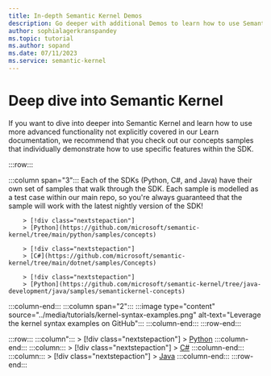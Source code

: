```yaml
---
title: In-depth Semantic Kernel Demos
description: Go deeper with additional Demos to learn how to use Semantic Kernel. 
author: sophialagerkranspandey          
ms.topic: tutorial
ms.author: sopand
ms.date: 07/11/2023
ms.service: semantic-kernel
---
```


# Deep dive into Semantic Kernel

If you want to dive into deeper into Semantic Kernel and learn how to use more advanced functionality not explicitly covered in our Learn documentation, we recommend that you check out our concepts samples that individually demonstrate how to use specific features within the SDK.


:::row:::

   :::column span="3":::
        Each of the SDKs (Python, C#, and Java) have their own set of samples that walk through the SDK. Each sample is modelled as a test case within our main repo, so you're always guaranteed that the sample will work with the latest nightly version of the SDK!

        > [!div class="nextstepaction"]
        > [Python](https://github.com/microsoft/semantic-kernel/tree/main/python/samples/concepts)

        > [!div class="nextstepaction"]
        > [C#](https://github.com/microsoft/semantic-kernel/tree/main/dotnet/samples/Concepts)

        > [!div class="nextstepaction"]
        > [Python](https://github.com/microsoft/semantic-kernel/tree/java-development/java/samples/semantickernel-concepts)
   :::column-end:::
   :::column span="2":::
        :::image type="content" source="../media/tutorials/kernel-syntax-examples.png" alt-text="Leverage the kernel syntax examples on GitHub":::
   :::column-end:::
:::row-end:::


:::row:::
   :::column":::
        > [!div class="nextstepaction"]
        > [Python](https://github.com/microsoft/semantic-kernel/tree/main/python/samples/concepts)
   :::column-end:::
   :::column:::
        > [!div class="nextstepaction"]
        > [C#](https://github.com/microsoft/semantic-kernel/tree/main/dotnet/samples/Concepts)
   :::column-end:::
   :::column:::
        > [!div class="nextstepaction"]
        > [Java](https://github.com/microsoft/semantic-kernel/tree/java-development/java/samples/semantickernel-concepts)
   :::column-end:::
:::row-end:::

